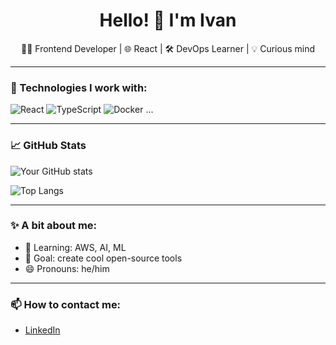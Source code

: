 <h1 align="center">Hello! 👋 I'm Ivan</h1>

<p align="center">
  👨‍💻 Frontend Developer | 🌐 React | 🛠️ DevOps Learner | 💡 Curious mind
</p>

---

### 🔧 Technologies I work with:
![React](https://img.shields.io/badge/-React-61DAFB?style=flat&logo=react)
![TypeScript](https://img.shields.io/badge/-TypeScript-007ACC?style=flat&logo=typescript)
![Docker](https://img.shields.io/badge/-Docker-2496ED?style=flat&logo=docker)
...

---

### 📈 GitHub Stats
![Your GitHub stats](https://github-readme-stats.vercel.app/api?username=mist941&show_icons=true&theme=tokyonight)

![Top Langs](https://github-readme-stats.vercel.app/api/top-langs/?username=mist941&layout=compact&theme=tokyonight)

---

### ✨ A bit about me:
- 🌱 Learning: AWS, AI, ML
- 🎯 Goal: create cool open-source tools
- 😄 Pronouns: he/him

---

### 📫 How to contact me:
- [LinkedIn](https://www.linkedin.com/in/твій-лінк)

<!--
**mist941/mist941** is a ✨ _special_ ✨ repository because its `README.md` (this file) appears on your GitHub profile.

Here are some ideas to get you started:

- 🔭 I'm currently working on ...
- 🌱 I'm currently learning ...
- 👯 I'm looking to collaborate on ...
- 🤔 I'm looking for help with ...
- 💬 Ask me about ...
- 📫 How to reach me: ...
- 😄 Pronouns: ...
- ⚡ Fun fact: ...
-->
